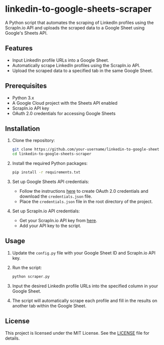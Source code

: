 # linkedin-to-google-sheets-scraper

A Python script that automates the scraping of LinkedIn profiles using the ScrapIn.io API and uploads the scraped data to a Google Sheet using Google's Sheets API.

## Features
- Input LinkedIn profile URLs into a Google Sheet.
- Automatically scrape LinkedIn profiles using the ScrapIn.io API.
- Upload the scraped data to a specified tab in the same Google Sheet.

## Prerequisites
- Python 3.x
- A Google Cloud project with the Sheets API enabled
- ScrapIn.io API key
- OAuth 2.0 credentials for accessing Google Sheets

## Installation
1. Clone the repository:
    ```bash
    git clone https://github.com/your-username/linkedin-to-google-sheets-scraper.git
    cd linkedin-to-google-sheets-scraper
    ```

2. Install the required Python packages:
    ```bash
    pip install -r requirements.txt
    ```

3. Set up Google Sheets API credentials:
    - Follow the instructions [here](https://developers.google.com/sheets/api/quickstart/python) to create OAuth 2.0 credentials and download the `credentials.json` file.
    - Place the `credentials.json` file in the root directory of the project.

4. Set up ScrapIn.io API credentials:
    - Get your ScrapIn.io API key from [here](https://scrapin.io/).
    - Add your API key to the script.

## Usage
1. Update the `config.py` file with your Google Sheet ID and ScrapIn.io API key.

2. Run the script:
    ```bash
    python scraper.py
    ```

3. Input the desired LinkedIn profile URLs into the specified column in your Google Sheet.

4. The script will automatically scrape each profile and fill in the results on another tab within the Google Sheet.

## License
This project is licensed under the MIT License. See the [LICENSE](LICENSE) file for details.
